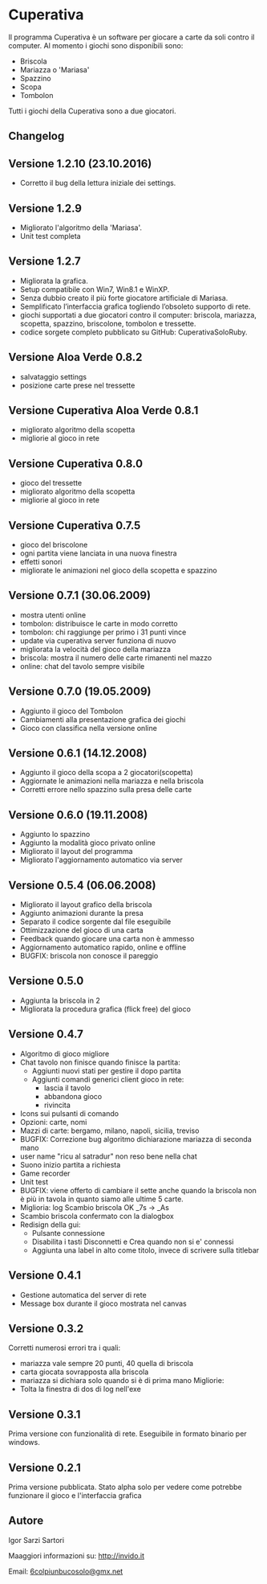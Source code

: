 # Cuperativa

Il programma Cuperativa è un software per giocare a carte da soli
contro il computer. Al momento i giochi sono disponibili sono:
 - Briscola
 - Mariazza o 'Mariasa'
 - Spazzino
 - Scopa
 - Tombolon

Tutti i giochi della Cuperativa sono a due giocatori.

## Changelog 

## Versione 1.2.10 (23.10.2016)
- Corretto il bug della lettura iniziale dei settings.

## Versione 1.2.9
- Migliorato l'algoritmo della 'Mariasa'.
- Unit test completa

## Versione 1.2.7
- Migliorata la grafica.
- Setup compatibile con Win7, Win8.1 e WinXP.
- Senza dubbio creato il più forte giocatore artificiale di Mariasa.
- Semplificato l’interfaccia grafica togliendo l’obsoleto supporto di rete.
- giochi supportati a due giocatori contro il computer: briscola, mariazza, scopetta, spazzino, briscolone, tombolon e tressette.
- codice sorgete completo pubblicato su GitHub: CuperativaSoloRuby.

## Versione Aloa Verde 0.8.2
- salvataggio settings
- posizione carte prese nel tressette

## Versione Cuperativa Aloa Verde 0.8.1

- migliorato algoritmo della scopetta
- migliorie al gioco in rete

## Versione Cuperativa 0.8.0

- gioco del tressette
- migliorato algoritmo della scopetta
- migliorie al gioco in rete

## Versione Cuperativa 0.7.5

- gioco del briscolone
- ogni partita viene lanciata in una nuova finestra
- effetti sonori
- migliorate le animazioni nel gioco della scopetta e spazzino

## Versione 0.7.1 (30.06.2009)

- mostra utenti online
- tombolon: distribuisce le carte in modo corretto
- tombolon: chi raggiunge per primo i 31 punti vince
- update via cuperativa server funziona di nuovo
- migliorata la velocità del gioco della mariazza
- briscola: mostra il numero delle carte rimanenti nel mazzo
- online: chat del tavolo sempre visibile


## Versione 0.7.0 (19.05.2009)
- Aggiunto il gioco del Tombolon
- Cambiamenti alla presentazione grafica dei giochi
- Gioco con classifica nella versione online

## Versione 0.6.1 (14.12.2008)
- Aggiunto il gioco della scopa a 2 giocatori(scopetta)
- Aggiornate le animazioni nella mariazza e nella briscola
- Corretti errore nello spazzino sulla presa delle carte

## Versione 0.6.0 (19.11.2008)
- Aggiunto lo spazzino
- Aggiunto la modalità gioco privato online
- Migliorato il layout del programma
- Migliorato l'aggiornamento automatico via server


## Versione 0.5.4 (06.06.2008)
- Migliorato il layout grafico della briscola
- Aggiunto animazioni durante la presa
- Separato il codice sorgente dal file eseguibile
- Ottimizzazione del gioco di una carta
- Feedback quando giocare una carta non è ammesso
- Aggiornamento automatico rapido, online e offline
- BUGFIX: briscola non conosce il pareggio

## Versione 0.5.0
- Aggiunta la briscola in 2
- Migliorata la procedura grafica (flick free) del gioco 

## Versione 0.4.7
- Algoritmo di gioco migliore
- Chat tavolo non finisce quando finisce la partita:
   * Aggiunti nuovi stati per gestire il dopo partita
   * Aggiunti comandi generici client gioco in rete:
      * lascia il tavolo 
      * abbandona gioco 
      * rivincita 
- Icons sui pulsanti di comando
- Opzioni: carte, nomi
- Mazzi di carte: bergamo, milano, napoli, sicilia, treviso
- BUGFIX: Correzione bug algoritmo dichiarazione mariazza di seconda mano
- user name "ricu al satradur" non reso bene nella chat
- Suono inizio partita a richiesta
- Game recorder 
- Unit test
- BUGFIX: viene offerto di cambiare il sette anche quando la briscola non è più in tavola
  in quanto siamo alle ultime 5 carte.
- Miglioria: log Scambio briscola OK _7s -> _As 
- Scambio briscola confermato con la dialogbox
- Redisign della gui:
   * Pulsante connessione
   * Disabilita i tasti Disconnetti e Crea quando non si e' connessi
   * Aggiunta una label in alto come titolo, invece di scrivere sulla titlebar


## Versione 0.4.1
- Gestione automatica del server di rete
- Message box durante il gioco mostrata nel canvas

## Versione 0.3.2
Corretti numerosi errori tra i quali:
- mariazza vale sempre 20 punti, 40 quella di briscola
- carta giocata sovrapposta alla briscola
- mariazza si dichiara solo quando si è di prima mano
Migliorie:
- Tolta la finestra di dos di log nell'exe


## Versione 0.3.1
Prima versione con funzionalità di rete. Eseguibile in formato binario per
windows.

## Versione 0.2.1
Prima versione pubblicata. Stato alpha solo per vedere come potrebbe
funzionare il gioco e l'interfaccia grafica



## Autore
Igor Sarzi Sartori

Maaggiori informazioni su: http://invido.it

Email:
6colpiunbucosolo@gmx.net 
